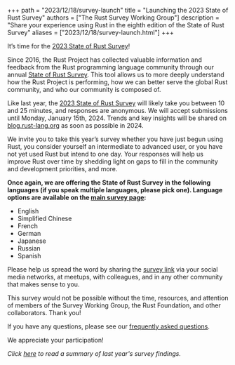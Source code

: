 +++
path = "2023/12/18/survey-launch"
title = "Launching the 2023 State of Rust Survey"
authors = ["The Rust Survey Working Group"]
description = "Share your experience using Rust in the eighth edition of the State of Rust Survey"
aliases = ["2023/12/18/survey-launch.html"]
+++

It’s time for the [2023 State of Rust Survey](https://www.surveyhero.com/c/4vxempzc)!

Since 2016, the Rust Project has collected valuable information and feedback from the Rust programming language community through our annual [State of Rust Survey](https://www.surveyhero.com/c/4vxempzc). This tool allows us to more deeply understand how the Rust Project is performing, how we can better serve the global Rust community, and who our community is composed of.

Like last year, the [2023 State of Rust Survey](https://www.surveyhero.com/c/4vxempzc) will likely take you between 10 and 25 minutes, and responses are anonymous. We will accept submissions until Monday, January 15th, 2024. Trends and key insights will be shared on [blog.rust-lang.org](https://blog.rust-lang.org) as soon as possible in 2024.

We invite you to take this year’s survey whether you have just begun using Rust, you consider yourself an intermediate to advanced user, or you have not yet used Rust but intend to one day. Your responses will help us improve Rust over time by shedding light on gaps to fill in the community and development priorities, and more.

**Once again, we are offering the State of Rust Survey in the following languages (if you speak multiple languages, please pick one). Language options are available on the [main survey page](https://www.surveyhero.com/c/4vxempzc):**
- English
- Simplified Chinese
- French
- German
- Japanese
- Russian
- Spanish

Please help us spread the word by sharing the [survey link](https://www.surveyhero.com/c/4vxempzc) via your social media networks, at meetups, with colleagues, and in any other community that makes sense to you.

This survey would not be possible without the time, resources, and attention of members of the Survey Working Group, the Rust Foundation, and other collaborators. Thank you!

If you have any questions, please see our [frequently asked questions](https://github.com/rust-lang/surveys/blob/main/documents/Community-Survey-FAQ.md).

We appreciate your participation!

_Click [here](https://blog.rust-lang.org/2023/08/07/Rust-Survey-2023-Results.html) to read a summary of last year's survey findings._
